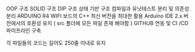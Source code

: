 OOP 구조
SOLID 구조
DIP 구조
상태 기반 구조
컴파일과 유닛테스트 분리 및 의존성 분리
ARDUINO R4 WIFI 보드의 C++ 최신 버전을 최대한 활용
Arduino IDE 2.x 버전에서의 호환성 유지 ( src 폴더에 모든 파일 존재 해야함 )
GITHUB 연동 및 CI /CD 파이프라인 구축

각 파일들의 코드는 길어도 250줄 이내로 유지 

